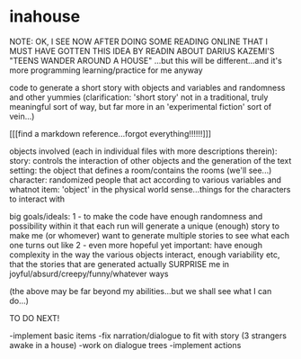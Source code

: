 # inahouse

NOTE:  OK, I SEE NOW AFTER DOING SOME READING ONLINE THAT I MUST HAVE GOTTEN THIS
IDEA BY READIN ABOUT DARIUS KAZEMI'S "TEENS WANDER AROUND A HOUSE"
...but this will be different...and it's more programming learning/practice for me anyway

code to generate a short story with objects and variables and randomness and other yummies
(clarification:  'short story' not in a traditional, truly meaningful sort of way, 
but far more in an 'experimental fiction' sort of vein...)

[[[find a markdown reference...forgot everything!!!!!!]]]

objects involved (each in individual files with more descriptions therein):
story: controls the interaction of other objects and the generation of the text
setting: the object that defines a room/contains the rooms (we'll see...)
character: randomized people that act according to various variables and whatnot
item: 'object' in the physical world sense...things for the characters to interact with

big goals/ideals: 
1 - to make the code have enough randomness and possibility within it that 
each run will generate a unique (enough) story to make me (or whomever) want to 
generate multiple stories to see what each one turns out like
2 - even more hopeful yet important: have enough complexity in the way the various
objects interact, enough variability etc, that the stories that are generated
actually SURPRISE me in joyful/absurd/creepy/funny/whatever ways

(the above may be far beyond my abilities...but we shall see what I can do...)




TO DO NEXT!

-implement basic items
-fix narration/dialogue to fit with story (3 strangers awake in a house)
-work on dialogue trees
-implement actions
